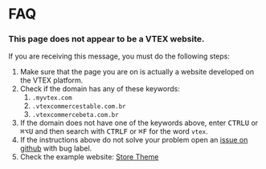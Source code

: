 # FAQ

### This page does not appear to be a VTEX website.

If you are receiving this message, you must do the following steps:

1. Make sure that the page you are on is actually a website developed on the VTEX platform.
2. Check if the domain has any of these keywords:
   1. `.myvtex.com`
   2. `.vtexcommercestable.com.br`
   3. `.vtexcommercebeta.com.br`
3. If the domain does not have one of the keywords above, enter <kbd>CTRL</kbd><kbd>U</kbd> or <kbd>⌘</kbd><kbd>⌥</kbd><kbd>U</kbd> and then search with <kbd>CTRL</kbd><kbd>F</kbd> or <kbd>⌘</kbd><kbd>F</kbd> for the word `vtex`.
4. If the instructions above do not solve your problem open an [issue on github](https://github.com/ganobrega/vtexp/issues/new) with <Badge type="danger">bug</Badge> label.
5. Check the example website: [Store Theme](https://storetheme.vtex.com)

